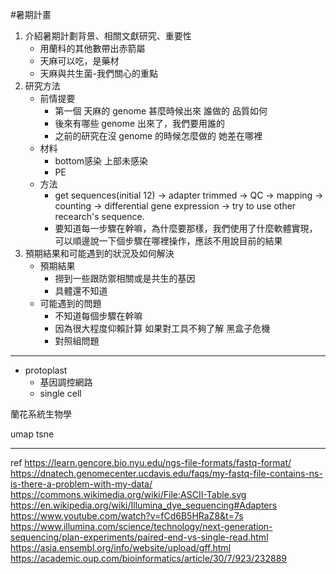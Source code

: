 #暑期計畫 

1. 介紹暑期計劃背景、相關文獻研究、重要性
	- 用蘭科的其他數帶出赤箭屬
	- 天麻可以吃，是藥材
	- 天麻與共生菌-我們關心的重點
1. 研究方法
	- 前情提要 
		- 第一個 天麻的 genome 甚麼時候出來 誰做的 品質如何 
		- 後來有哪些 genome 出來了，我們要用誰的
		- 之前的研究在沒 genome 的時候怎麼做的 她差在哪裡
	- 材料
		- bottom感染 上部未感染
		- PE
	- 方法
    	- get sequences(initial 12) -> adapter trimmed -> QC -> mapping -> counting -> differential gene expression -> try to use other recearch's sequence.
    	- 要知道每一步驟在幹嘛，為什麼要那樣，我們使用了什麼軟體實現，可以順邊說一下個步驟在哪裡操作，應該不用說目前的結果  
2. 預期結果和可能遇到的狀況及如何解決
	- 預期結果
		- 撈到一些跟防禦相關或是共生的基因
		- 具體還不知道
	- 可能遇到的問題
		- 不知道每個步驟在幹嘛
		- 因為很大程度仰賴計算 如果對工具不夠了解 黑盒子危機
		- 對照組問題

---
- protoplast
	- 基因調控網路
	- single cell

蘭花系統生物學



umap tsne


---

ref
https://learn.gencore.bio.nyu.edu/ngs-file-formats/fastq-format/
https://dnatech.genomecenter.ucdavis.edu/faqs/my-fastq-file-contains-ns-is-there-a-problem-with-my-data/
https://commons.wikimedia.org/wiki/File:ASCII-Table.svg
https://en.wikipedia.org/wiki/Illumina_dye_sequencing#Adapters
https://www.youtube.com/watch?v=fCd6B5HRaZ8&t=7s
https://www.illumina.com/science/technology/next-generation-sequencing/plan-experiments/paired-end-vs-single-read.html
https://asia.ensembl.org/info/website/upload/gff.html
https://academic.oup.com/bioinformatics/article/30/7/923/232889